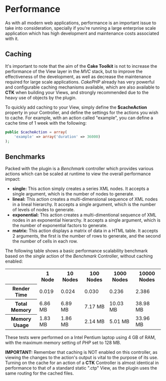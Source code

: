Performance
===========

As with all modern web applications, performance is an important issue to take into consideration, specially if you're running a large enterprise scale application which has high development and maintenance costs associated with it.

Caching
-------

It's important to note that the aim of the **Cake Toolkit** is not to increase the performance of the View layer in the *MVC* stack, but to improve the effectiveness of the development, as well as decrease the maintenance required for large scale applications. *CakePHP* already has very powerful and configurable caching mechanisms available, which are also available to **CTK** when building your Views, and strongly recommended due to the heavy use of objects by the plugin.

To quickly add caching to your View, simply define the **$cacheAction** property in your Controller, and define the settings for the actions you wish to cache. For example, with an action called "example", you can define a cache time of 1 week with the following:

```php
public $cacheAction = array(
	'example' => array('duration' => 36000)
);
```

Benchmarks
----------

Packed with the plugin is a *Benchmark* controller which provides various actions which can be scaled at runtime to view the overall performance impact:

* **single:** This action simply creates a series XML nodes. It accepts a single argument, which is the number of nodes to generate.
* **lineal:** This action creates a multi-dimensional sequence of XML nodes in a lineal hierarchy. It accepts a single argument, which is the number of levels of nodes to generate.
* **exponential:** This action creates a multi-dimentional sequence of XML nodes in an exponential hierarchy. It accepts a single argument, which is the number of exponential factors to generate.
* **matrix:** This action displays a matrix of data in a HTML table. It accepts 2 arguments, the first is the number of rows to generate, and the second the number of cells in each row.

The following table shows a basic performance scalability benchmark based on the *single* action of the *Benchmark* Controller, without caching enabled:

<table>
	<tr>
		<th></th>
		<th>1 Node</th>
		<th>10 Nodes</th>
		<th>100 Nodes</th>
		<th>1000 Nodes</th>
		<th>10000 Nodes</th>
	</tr>
	<tr>
		<th>Render Time</th>
		<td>0.019</td>
		<td>0.024</td>
		<td>0.030</td>
		<td>0.236</td>
		<td>2.386</td>
	</tr>
	<tr>
		<th>Total Memory</th>
		<td>6.86 MB</td>
		<td>6.89 MB</td>
		<td>7.17 MB</td>
		<td>10.03 MB</td>
		<td>38.98 MB</td>
	</tr>
	<tr>
		<th>Memory Usage</th>
		<td>1.83 MB</td>
		<td>1.86 MB</td>
		<td>2.14 MB</td>
		<td>5.01 MB</td>
		<td>33.96 MB</td>
	</tr>
</table>

These tests were performed on a Intel Pentium laptop using 4 GB of RAM, with the maximum memory setting of *PHP* set to 128 MB.

**IMPORTANT:** Remember that caching is NOT enabled on this controller, as viewing the changes to the action's output is vital to the purpose of its use. Turning on the cache for an action of a **CTK** Controller is almost identical in performance to that of a standard static ".ctp" View, as the plugin uses the same routing for the cached files.

